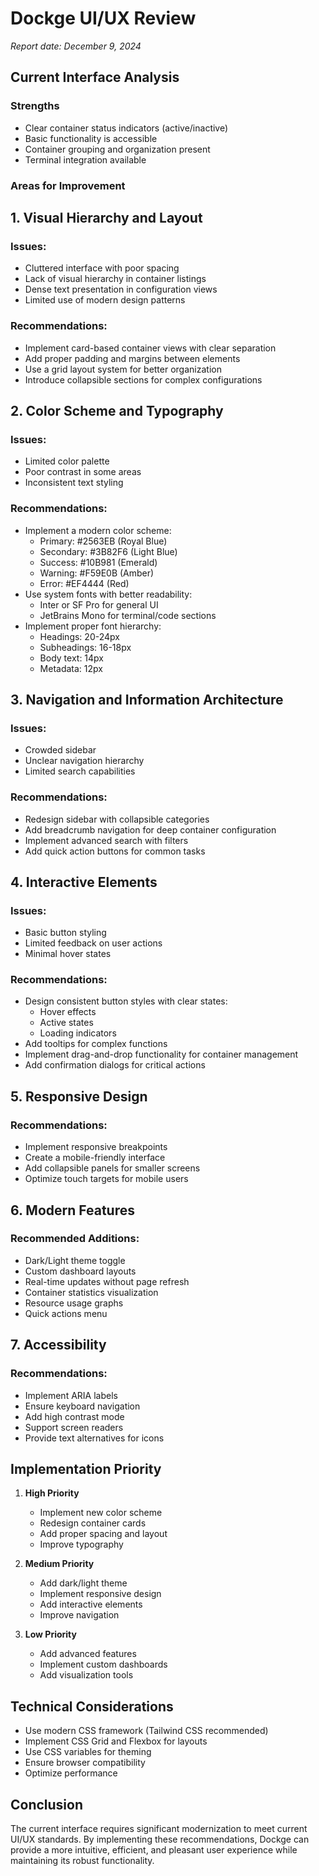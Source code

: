 # Dockge UI/UX Review
*Report date: December 9, 2024*

## Current Interface Analysis

### Strengths
- Clear container status indicators (active/inactive)
- Basic functionality is accessible
- Container grouping and organization present
- Terminal integration available

### Areas for Improvement

## 1. Visual Hierarchy and Layout

### Issues:
- Cluttered interface with poor spacing
- Lack of visual hierarchy in container listings
- Dense text presentation in configuration views
- Limited use of modern design patterns

### Recommendations:
- Implement card-based container views with clear separation
- Add proper padding and margins between elements
- Use a grid layout system for better organization
- Introduce collapsible sections for complex configurations

## 2. Color Scheme and Typography

### Issues:
- Limited color palette
- Poor contrast in some areas
- Inconsistent text styling

### Recommendations:
- Implement a modern color scheme:
  - Primary: #2563EB (Royal Blue)
  - Secondary: #3B82F6 (Light Blue)
  - Success: #10B981 (Emerald)
  - Warning: #F59E0B (Amber)
  - Error: #EF4444 (Red)
- Use system fonts with better readability:
  - Inter or SF Pro for general UI
  - JetBrains Mono for terminal/code sections
- Implement proper font hierarchy:
  - Headings: 20-24px
  - Subheadings: 16-18px
  - Body text: 14px
  - Metadata: 12px

## 3. Navigation and Information Architecture

### Issues:
- Crowded sidebar
- Unclear navigation hierarchy
- Limited search capabilities

### Recommendations:
- Redesign sidebar with collapsible categories
- Add breadcrumb navigation for deep container configuration
- Implement advanced search with filters
- Add quick action buttons for common tasks

## 4. Interactive Elements

### Issues:
- Basic button styling
- Limited feedback on user actions
- Minimal hover states

### Recommendations:
- Design consistent button styles with clear states:
  - Hover effects
  - Active states
  - Loading indicators
- Add tooltips for complex functions
- Implement drag-and-drop functionality for container management
- Add confirmation dialogs for critical actions

## 5. Responsive Design

### Recommendations:
- Implement responsive breakpoints
- Create a mobile-friendly interface
- Add collapsible panels for smaller screens
- Optimize touch targets for mobile users

## 6. Modern Features

### Recommended Additions:
- Dark/Light theme toggle
- Custom dashboard layouts
- Real-time updates without page refresh
- Container statistics visualization
- Resource usage graphs
- Quick actions menu

## 7. Accessibility

### Recommendations:
- Implement ARIA labels
- Ensure keyboard navigation
- Add high contrast mode
- Support screen readers
- Provide text alternatives for icons

## Implementation Priority

1. **High Priority**
   - Implement new color scheme
   - Redesign container cards
   - Add proper spacing and layout
   - Improve typography

2. **Medium Priority**
   - Add dark/light theme
   - Implement responsive design
   - Add interactive elements
   - Improve navigation

3. **Low Priority**
   - Add advanced features
   - Implement custom dashboards
   - Add visualization tools

## Technical Considerations

- Use modern CSS framework (Tailwind CSS recommended)
- Implement CSS Grid and Flexbox for layouts
- Use CSS variables for theming
- Ensure browser compatibility
- Optimize performance

## Conclusion

The current interface requires significant modernization to meet current UI/UX standards. By implementing these recommendations, Dockge can provide a more intuitive, efficient, and pleasant user experience while maintaining its robust functionality.
